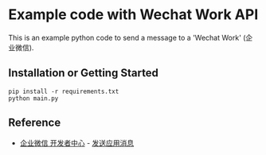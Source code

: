 # Example code with Wechat Work API
This is an example python code to send a message to a 'Wechat Work' (企业微信).

## Installation or Getting Started
```
pip install -r requirements.txt
python main.py
```

## Reference
+ [企业微信 开发者中心](https://developer.work.weixin.qq.com/) - [发送应用消息](https://developer.work.weixin.qq.com/document/path/90236)
